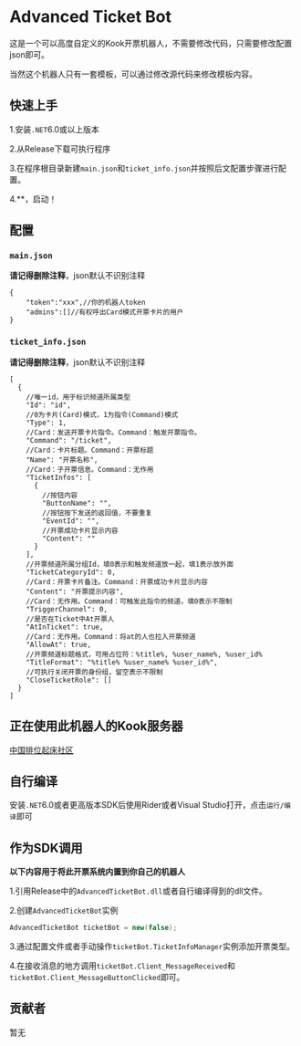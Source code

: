 # Advanced Ticket Bot
这是一个可以高度自定义的Kook开票机器人，不需要修改代码，只需要修改配置json即可。

当然这个机器人只有一套模板，可以通过修改源代码来修改模板内容。

## 快速上手
1.安装`.NET`6.0或以上版本

2.从Release下载可执行程序

3.在程序根目录新建`main.json`和`ticket_info.json`并按照后文配置步骤进行配置。

4.**，启动！

## 配置
### `main.json`
**请记得删除注释**，json默认不识别注释
```json5
{
    "token":"xxx",//你的机器人token
    "admins":[]//有权呼出Card模式开票卡片的用户
}
```
### `ticket_info.json`
**请记得删除注释**，json默认不识别注释
```json5
[
  {
    //唯一id，用于标识频道所属类型
    "Id": "id",
    //0为卡片(Card)模式，1为指令(Command)模式
    "Type": 1,
    //Card：发送开票卡片指令。Command：触发开票指令。
    "Command": "/ticket",
    //Card：卡片标题。Command：开票标题
    "Name": "开票名称",
    //Card：子开票信息。Command：无作用
    "TicketInfos": [
      {
        //按钮内容
        "ButtonName": "",
        //按钮按下发送的返回值，不要重复
        "EventId": "",
        //开票成功卡片显示内容
        "Content": ""
      }
    ],
    //开票频道所属分组Id，填0表示和触发频道放一起，填1表示放外面
    "TicketCategoryId": 0,
    //Card：开票卡片备注。Command：开票成功卡片显示内容
    "Content": "开票提示内容",
    //Card：无作用。Command：可触发此指令的频道，填0表示不限制
    "TriggerChannel": 0,
    //是否在Ticket中At开票人
    "AtInTicket": true,
    //Card：无作用。Command：将at的人也拉入开票频道
    "AllowAt": true,
    //开票频道标题格式，可用占位符：%title%, %user_name%, %user_id%
    "TitleFormat": "%title% %user_name% %user_id%",
    //可执行关闭开票的身份组，留空表示不限制
    "CloseTicketRole": []
  }
]
```
## 正在使用此机器人的Kook服务器
[中国排位起床社区](https://kook.rbwcn.cn)

## 自行编译
安装`.NET`6.0或者更高版本SDK后使用Rider或者Visual Studio打开，点击`运行/编译`即可

## 作为SDK调用
**以下内容用于将此开票系统内置到你自己的机器人**

1.引用Release中的`AdvancedTicketBot.dll`或者自行编译得到的dll文件。

2.创建`AdvancedTicketBot`实例
```csharp
AdvancedTicketBot ticketBot = new(false);
```
3.通过配置文件或者手动操作`ticketBot.TicketInfoManager`实例添加开票类型。

4.在接收消息的地方调用`ticketBot.Client_MessageReceived`和`ticketBot.Client_MessageButtonClicked`即可。

## 贡献者
暂无